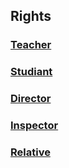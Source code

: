 ## Rights

### [Teacher](./docs/resources/teacher.png)
### [Studiant](./docs/resources/studiant.png)
### [Director](./docs/resources/admin.png)
### [Inspector](./docs/resources/inspector.png)
### [Relative](./docs/resources/relative.png)
